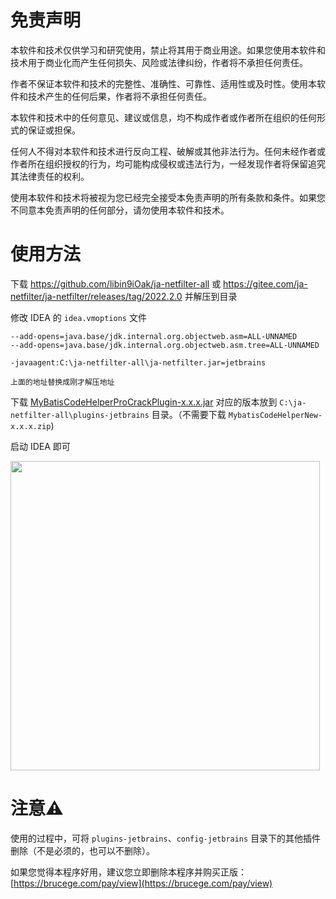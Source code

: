 # 免责声明

本软件和技术仅供学习和研究使用，禁止将其用于商业用途。如果您使用本软件和技术用于商业化而产生任何损失、风险或法律纠纷，作者将不承担任何责任。

作者不保证本软件和技术的完整性、准确性、可靠性、适用性或及时性。使用本软件和技术产生的任何后果，作者将不承担任何责任。

本软件和技术中的任何意见、建议或信息，均不构成作者或作者所在组织的任何形式的保证或担保。

任何人不得对本软件和技术进行反向工程、破解或其他非法行为。任何未经作者或作者所在组织授权的行为，均可能构成侵权或违法行为，一经发现作者将保留追究其法律责任的权利。

使用本软件和技术将被视为您已经完全接受本免责声明的所有条款和条件。如果您不同意本免责声明的任何部分，请勿使用本软件和技术。

# 使用方法

下载 https://github.com/libin9iOak/ja-netfilter-all 或 https://gitee.com/ja-netfilter/ja-netfilter/releases/tag/2022.2.0
并解压到目录

修改 IDEA 的 `idea.vmoptions` 文件

```text
--add-opens=java.base/jdk.internal.org.objectweb.asm=ALL-UNNAMED
--add-opens=java.base/jdk.internal.org.objectweb.asm.tree=ALL-UNNAMED

-javaagent:C:\ja-netfilter-all\ja-netfilter.jar=jetbrains

上面的地址替换成刚才解压地址
```

下载 [MyBatisCodeHelperProCrackPlugin-x.x.x.jar](https://github.com/starxg/MyBatisCodeHelperProCrack/releases) 对应的版本放到 `C:\ja-netfilter-all\plugins-jetbrains` 目录。（不需要下载 `MybatisCodeHelperNew-x.x.x.zip`)


启动 IDEA 即可

<img width="495" src="https://user-images.githubusercontent.com/34997494/255570584-13bb94f9-d322-4329-b584-584269f1709c.png" alt="">

# 注意⚠️

使用的过程中，可将 `plugins-jetbrains`、`config-jetbrains` 目录下的其他插件删除（不是必须的，也可以不删除）。

如果您觉得本程序好用，建议您立即删除本程序并购买正版：[https://brucege.com/pay/view](https://brucege.com/pay/view)
